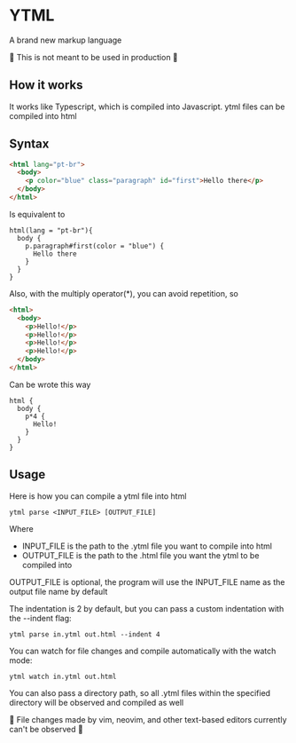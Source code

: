 # YTML

A brand new markup language

🚧 This is not meant to be used in production 🚧

## How it works

It works like Typescript, which is compiled into Javascript. ytml files can be compiled into html

## Syntax

```html
<html lang="pt-br">
  <body>
    <p color="blue" class="paragraph" id="first">Hello there</p>
  </body>
</html>
```

Is equivalent to

```
html(lang = "pt-br"){
  body {
    p.paragraph#first(color = "blue") {
      Hello there
    }
  }
}
```

Also, with the multiply operator(\*), you can avoid repetition, so

```html
<html>
  <body>
    <p>Hello!</p>
    <p>Hello!</p>
    <p>Hello!</p>
    <p>Hello!</p>
  </body>
</html>
```

Can be wrote this way

```
html {
  body {
    p*4 {
      Hello!
    }
  }
}
```

## Usage

Here is how you can compile a ytml file into html

`ytml parse <INPUT_FILE> [OUTPUT_FILE]`

Where

- INPUT_FILE is the path to the .ytml file you want to compile into html
- OUTPUT_FILE is the path to the .html file you want the ytml to be compiled into

OUTPUT_FILE is optional, the program will use the INPUT_FILE name as the output file name by default

The indentation is 2 by default, but you can pass a custom indentation with the --indent flag:

`ytml parse in.ytml out.html --indent 4`

You can watch for file changes and compile automatically with the watch mode:

`ytml watch in.ytml out.html`

You can also pass a directory path, so all .ytml files within the specified directory will be observed and compiled as well

🚧 File changes made by vim, neovim, and other text-based editors currently can't be observed 🚧
